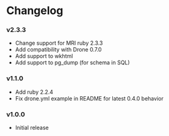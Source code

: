# Changelog

### v2.3.3
* Change support for MRI ruby 2.3.3
* Add compatibility with Drone 0.7.0
* Add support to wkhtml
* Add support to pg_dump (for schema in SQL)

### v1.1.0
* Add ruby 2.2.4
* Fix drone.yml example in README for latest 0.4.0 behavior

### v1.0.0
* Initial release